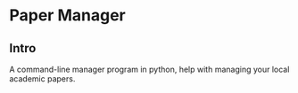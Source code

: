 # Paper Manager
##  Intro
A command-line manager program in python, help with managing your local academic papers.